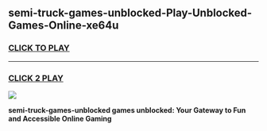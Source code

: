
## semi-truck-games-unblocked-Play-Unblocked-Games-Online-xe64u
<h3>
<a href="https://premium76.site?title=semi-truck-games-unblocked&ref=24A">CLICK TO PLAY</a></h3>
<hr>

<h3>
<a href="https://premium76.site?title=semi-truck-games-unblocked&ref=24A">CLICK 2 PLAY</a>
  
</h3>

<a href="https://premium76.site?title=semi-truck-games-unblocked&ref=24A"><img src="https://clearcache.store/games.png"></a>


**semi-truck-games-unblocked games unblocked: Your Gateway to Fun and Accessible Online Gaming**

